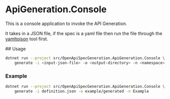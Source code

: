 # ApiGeneration.Console

This is a console application to invoke the API Generation.

It takes in a JSON file, if the spec is a yaml file then run the file through the [yamltojson](../yamltojson) tool first.

## Usage

```sh
dotnet run --project src/OpenApiSpecGeneration.ApiGeneration.Console \
    generate -i <input-json-file> -o <output-directory> -n <namespace>
```

### Example

```sh
dotnet run --project src/OpenApiSpecGeneration.ApiGeneration.Console \
    generate -i definition.json -o example/generated -n Example
```
